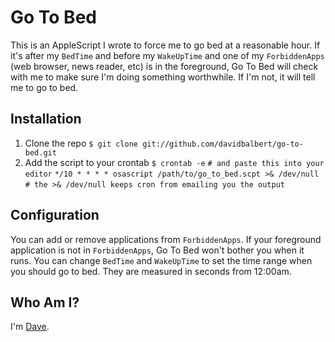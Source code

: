 Go To Bed
=========

This is an AppleScript I wrote to force me to go bed at a reasonable hour. If it's after my `BedTime` and before my `WakeUpTime` and one of my `ForbiddenApps` (web browser, news reader, etc) is in the foreground, Go To Bed will check with me to make sure I'm doing something worthwhile. If I'm not, it will tell me to go to bed.

Installation
------------

1.  Clone the repo
  `$ git clone git://github.com/davidbalbert/go-to-bed.git`
2.  Add the script to your crontab
  `$ crontab -e`
  `# and paste this into your editor`
  `*/10 * * * * osascript /path/to/go_to_bed.scpt >& /dev/null`
  `# the >& /dev/null keeps cron from emailing you the output`

Configuration
-------------

You can add or remove applications from `ForbiddenApps`. If your foreground application is not in `ForbiddenApps`, Go To Bed won't bother you when it runs.
You can change `BedTime` and `WakeUpTime` to set the time range when you should go to bed. They are measured in seconds from 12:00am.

Who Am I?
---------

I'm [Dave](http://dave.is/).
